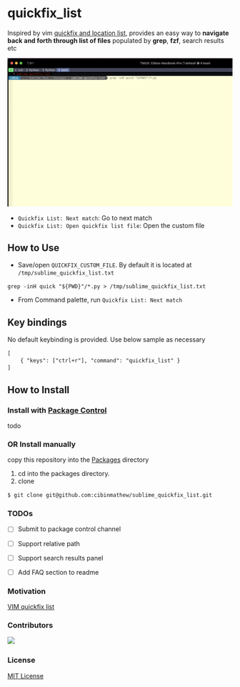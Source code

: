 # quickfix_list

Inspired by vim [quickfix and location list](https://freshman.tech/vim-quickfix-and-location-list/), 
provides an easy way to **navigate back and forth through list of files** populated by **grep**, **fzf**, search results etc

![Alt Text](images/demo.gif)

- `Quickfix List: Next match`: Go to next match
- `Quickfix List: Open quickfix list file`: Open the custom file

## How to Use
- Save/open `QUICKFIX_CUSTOM_FILE`. By default it is located at `/tmp/sublime_quickfix_list.txt`
```
grep -inH quick "${PWD}"/*.py > /tmp/sublime_quickfix_list.txt
 ```
- From Command palette, run `Quickfix List: Next match`
## Key bindings
No default keybinding is provided. Use below sample as necessary
```
[
    { "keys": ["ctrl+r"], "command": "quickfix_list" }
]
```
## How to Install

### Install with [Package Control](https://packagecontrol.io/installation)
todo
### OR Install manually
copy this repository into the [Packages](https://docs.sublimetext.io/guide/extensibility/packages.html#package-locations-and-abbreviations) directory
1. cd into the packages directory. 
2. clone
  ```sh
  $ git clone git@github.com:cibinmathew/sublime_quickfix_list.git
  ```

### TODOs
- [ ] Submit to package control channel
- [ ] Support relative path
- [ ] Support search results panel
- [ ] Add FAQ section to readme


### Motivation

[VIM quickfix list](https://freshman.tech/vim-quickfix-and-location-list/)
### Contributors

<a href="https://github.com/cibinmathew/sublime-alter-text/graphs/contributors">
  <img src="https://contributors-img.web.app/image?repo=cibinmathew/sublime-alter-text" />
</a>

### License

[MIT License](LICENSE)
